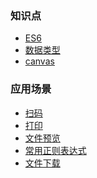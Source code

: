 ### 知识点

- [ES6]()
- [数据类型]()
- [canvas]()

### 应用场景

- [扫码]()
- [打印]()
- [文件预览]()
- [常用正则表达式]()
- [文件下载]()
